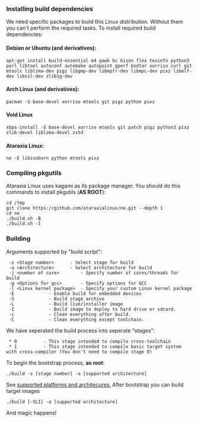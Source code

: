### Installing build dependencies
We need specific packages to build this Linux distribution. Without them you can't perform the required tasks. To install required build dependencies:
#### Debian or Ubuntu (and derivatives):
```
apt-get install build-essential m4 gawk bc bison flex texinfo python3 perl libtool autoconf automake autopoint gperf bsdtar xorriso curl git mtools liblzma-dev pigz libgmp-dev libmpfr-dev libmpc-dev pixz libelf-dev libssl-dev zlib1g-dev
```
#### Arch Linux (and derivatives):
```
pacman -S base-devel xorriso mtools git pigz python pixz
```
#### Void Linux
```
xbps-install -S base-devel xorriso mtools git patch pigz python3 pixz zlib-devel liblzma-devel zstd
```
#### Ataraxia Linux:
```
ne -E libisoburn python mtools pixz
```

### Compiling pkgutils
Ataraxia Linux uses kagami as its package manager. You should do this commands to install pkgutils (**AS ROOT**):
```
cd /tmp
git clone https://github.com/ataraxialinux/ne.git --depth 1
cd ne
./build.sh -B
./build.sh -I
```

### Building
Arguments supported by "build script":
```
 -s <Stage number>		- Select stage for build
 -a <Architecture>		- Select architecture for build
 -j <number of core>		- Specify number of cores/threads for build
 -g <Options for gcc>		- Specify options for GCC
 -l <Linux kernel package>	- Specify your custom Linux kernel package
 -E				- Enable build for embedded devices
 -S				- Build stage archive
 -L				- Build live/installer image
 -I				- Build image to deploy to hard drive or sdcard.
 -c				- Clean everything after build.
 -C				- Clean everything except toolchain.
```
We have seperated the build process into seperate "stages":
```
 * 0          - This stage intended to compile cross-toolchain
 * 1          - This stage intended to compile basic target system with cross-compiler (You don't need to compile stage 0)

```
To begin the bootstrap process, **as root**:
```
./build -s [stage number] -a [supported architecture]
```
See [supported platforms and architecures.](platforms.md)
After bootstrap you can build target images
```
./build [-SLI] -a [supported architecture]
```
And magic happens!
